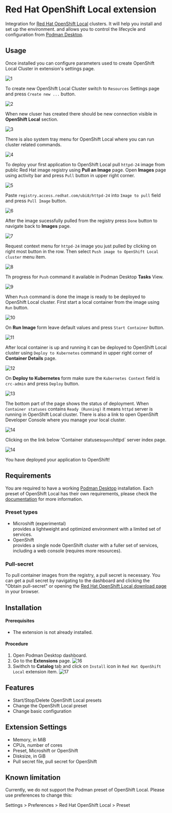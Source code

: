 # Red Hat OpenShift Local extension

Integration for [Red Hat OpenShift Local][product page] clusters. It will help you install and set up the environment. and allows you to control the lifecycle and configuration from [Podman Desktop][podman-desktop].

## Usage

Once installed you can configure parameters used to create OpenShift Local Cluster in extension's settings page.

![1](https://raw.githubusercontent.com/containers/podman-desktop-media/openshift-local/readme/1-crc-ext-settings.png)

To create new OpenShift Local Cluster switch to `Resources` Settings page and press `Create new ...` button.

![2](https://raw.githubusercontent.com/containers/podman-desktop-media/openshift-local/readme/2-crc-ext-create-new-resource.png)

When new cluser has created there should be new connection visible in **OpenShift Local** section.

![3](https://raw.githubusercontent.com/containers/podman-desktop-media/openshift-local/readme/3-crc-ext-connection.png)

There is also system tray menu for OpenShift Local where you can run cluster related commands.

![4](https://raw.githubusercontent.com/containers/podman-desktop-media/openshift-local/readme/4-crc-ext-tray-menu.png)

To deploy your first application to OpenShift Local pull `httpd-24` image from public Red Hat image registry using **Pull an Image** page. Open **Images** page using activity bar and press `Pull` button in upper right corner.

![5](https://raw.githubusercontent.com/containers/podman-desktop-media/openshift-local/readme/5-crc-ext-open-pull-page.png)

Paste `registry.access.redhat.com/ubi8/httpd-24` into `Image to pull` field and press `Pull Image` button.

![6](https://raw.githubusercontent.com/containers/podman-desktop-media/openshift-local/readme/6-crc-ext-pull-image-form.png)

After the image sucessfully pulled from the registry press `Done` button to navigate back to **Images** page.

![7](https://raw.githubusercontent.com/containers/podman-desktop-media/openshift-local/readme/7-crc-ext-pull-image-result.png)

Request context menu for `httpd-24` image you just pulled by clicking on right most button in the row. Then select `Push image to OpenShift Local cluster` menu item.

![8](https://raw.githubusercontent.com/containers/podman-desktop-media/openshift-local/readme/8-crc-ext-push-image-to-cluster.png)

Th progress for `Push` command it available in Podman Desktop **Tasks** View.

![9](https://raw.githubusercontent.com/containers/podman-desktop-media/openshift-local/readme/9-crc-ext-push-image-progress.png)

When `Push` command is done the image is ready to be deployed to OpenShift Local cluster. First start a local container from the image using `Run` button.

![10](https://raw.githubusercontent.com/containers/podman-desktop-media/openshift-local/readme/10-crc-ext-run-container-button.png)

On **Run Image** form leave default values and press `Start Container` button.

![11](https://raw.githubusercontent.com/containers/podman-desktop-media/openshift-local/readme/11-crc-ext-run-container-form.png)

After local container is up and running it can be deployed to OpenShift Local cluster using `Deploy to Kubernetes` command in upper right corner
of **Container Details** page.

![12](https://raw.githubusercontent.com/containers/podman-desktop-media/openshift-local/readme/12-crc-ext-open-deploy-to-kube-form.png)

On **Deploy to Kubernetes** form make sure the `Kubernetes Context` field is `crc-admin` and press `Deploy` button.

![13](https://raw.githubusercontent.com/containers/podman-desktop-media/openshift-local/readme/13-crc-ext-deploy-to-kube-form.png)

The bottom part of the page shows the status of deployment. When `Container statuses` contains `Ready (Running)` it means `httpd` server is running in
OpenShift Local cluster. There is also a link to open OpenShift Developer Console where you manage your local cluster.

![14](https://raw.githubusercontent.com/containers/podman-desktop-media/openshift-local/readme/14-crc-ext-deploy-to-kube-form-result.png)

Clicking on the link below 'Container statuses` opens `httpd` server index page.

![14](https://raw.githubusercontent.com/containers/podman-desktop-media/openshift-local/readme/15-crc-ext-browser-view.png)

You have deployed your application to OpenShift!

## Requirements

You are required to have a working [Podman Desktop][podman-desktop] installation.
Each preset of OpenShift Local has their own requirements, please check the [documentation][documentation page] for more information.


### Preset types
  * Microshift (experimental)  
    provides a lightweight and optimized environment with a limited set of services.
  * OpenShift  
    provides a single node OpenShift cluster with a fuller set of services, including a web console (requires more resources).


### Pull-secret
To pull container images from the registry, a pull secret is necessary. You can get a pull secret by navigating to the dashboard and clicking the "Obtain pull-secret" or opening the [Red Hat OpenShift Local download page][download page] in your browser.


## Installation

#### Prerequisites

* The extension is not already installed.

#### Procedure

1. Open Podman Desktop dashboard.
1. Go to the **Extensions** page.
   ![16](https://raw.githubusercontent.com/containers/podman-desktop-media/openshift-local/readme/16-crc-ext-extensions.png)
1. Swithch to **Catalog** tab and click on `Install` icon in `Red Hat OpenShift Local` extension item.
   ![17](https://raw.githubusercontent.com/containers/podman-desktop-media/openshift-local/readme/17-crc-ext-install.png)

## Features

  * Start/Stop/Delete OpenShift Local presets
  * Change the OpenShift Local preset
  * Change basic configuration


## Extension Settings

  * Memory, in MiB
  * CPUs, number of cores
  * Preset, Microshift or OpenShift
  * Disksize, in GiB
  * Pull secret file, pull secret for OpenShift


## Known limitation
Currently, we do not support the Podman preset of OpenShift Local. Please use preferences to change this:

Settings > Preferences > Red Hat OpenShift Local > Preset


[product page]: https://developers.redhat.com/products/openshift/local
[download page]: https://cloud.redhat.com/openshift/create/local
[documentation page]: https://cloud.redhat.com/openshift/local/documentation
[podman-desktop]: https://podman-desktop.io/
